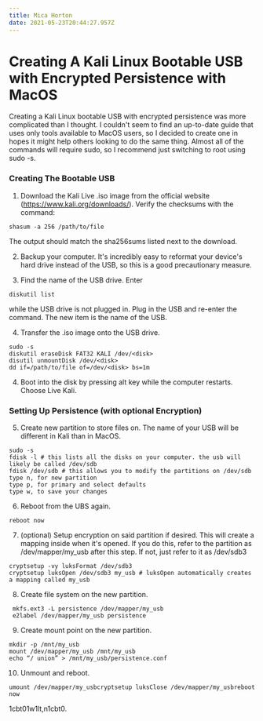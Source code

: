 ```yaml
---
title: Mica Horton
date: 2021-05-23T20:44:27.957Z
---
```

# Creating A Kali Linux Bootable USB with Encrypted Persistence with MacOS

Creating a Kali Linux bootable USB with encrypted persistence was more complicated than I thought. I couldn't seem to find an up-to-date guide that uses only tools available to MacOS users, so I decided to create one in hopes it might help others looking to do the same thing. Almost all of the commands will require sudo, so I recommend just switching to root using sudo -s.

### Creating The Bootable USB

1) Download the Kali Live .iso image from the official website (https://www.kali.org/downloads/). Verify the checksums with the command:

```
shasum -a 256 /path/to/file
```

The output should match the sha256sums listed next to the download.

2) Backup your computer. It's incredibly easy to reformat your device's hard drive instead of the USB, so this is a good precautionary measure.

 3) Find the name of the USB drive. Enter

```
diskutil list 
```

while the USB drive is not plugged in. Plug in the USB and re-enter the command. The new item is the name of the USB.

4) Transfer the .iso image onto the USB drive. 

``` 
sudo -s
diskutil eraseDisk FAT32 KALI /dev/<disk>
disutil unmountDisk /dev/<disk>
dd if=/path/to/file of=/dev/<disk> bs=1m
```

4) Boot into the disk by pressing alt key while the computer restarts. Choose Live Kali.



### Setting Up Persistence (with optional Encryption)

5) Create new partition to store files on. The name of your USB will be different in Kali than in MacOS. 

```
sudo -s
fdisk -l # this lists all the disks on your computer. the usb will likely be called /dev/sdb
fdisk /dev/sdb # this allows you to modify the partitions on /dev/sdb
type n, for new partition
type p, for primary and select defaults
type w, to save your changes
```

6) Reboot from the UBS again.

```
reboot now
```

7) (optional) Setup encryption on said partition if desired. This will create a mapping inside when it's opened. If you do this, refer to the partition as /dev/mapper/my_usb after this step. If not, just refer to it as /dev/sdb3

```
cryptsetup -vy luksFormat /dev/sdb3
cryptsetup luksOpen /dev/sdb3 my_usb # luksOpen automatically creates a mapping called my_usb
```

8) Create file system on the new partition.

```
 mkfs.ext3 -L persistence /dev/mapper/my_usb 
 e2label /dev/mapper/my_usb persistence
```

9) Create mount point on the new partition.

```
mkdir -p /mnt/my_usb
mount /dev/mapper/my_usb /mnt/my_usb
echo “/ union” > /mnt/my_usb/persistence.conf
```

10) Unmount and reboot.

```
umount /dev/mapper/my_usbcryptsetup luksClose /dev/mapper/my_usbreboot now
```


1cbt01w1lt,n1cbt0.